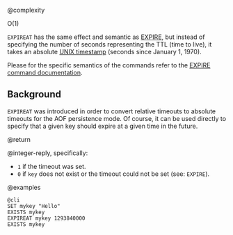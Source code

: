@complexity

O(1)


`EXPIREAT` has the same effect and semantic as [EXPIRE](/commands/expire), but
instead of specifying the number of seconds representing the TTL (time to live), it takes an absolute [UNIX timestamp][2] (seconds since January 1, 1970).

Please for the specific semantics of the commands refer to the [EXPIRE command documentation](/commands/expire).

[2]: http://en.wikipedia.org/wiki/Unix_time

## Background

`EXPIREAT` was introduced in order to convert relative timeouts to absolute
timeouts for the AOF persistence mode. Of course, it can be used directly to
specify that a given key should expire at a given time in the future.

@return

@integer-reply, specifically:

* `1` if the timeout was set.
* `0` if `key` does not exist or the timeout could not be set (see: `EXPIRE`).

@examples

    @cli
    SET mykey "Hello"
    EXISTS mykey
    EXPIREAT mykey 1293840000
    EXISTS mykey

